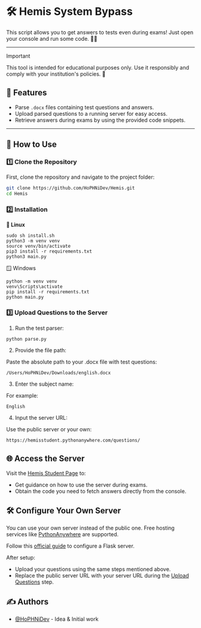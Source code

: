 # 🛠️ Hemis System Bypass  

This script allows you to get answers to tests even during exams! Just open your console and run some code. 🧑‍💻

---

> [!IMPORTANT]
> This tool is intended for educational purposes only. Use it responsibly and comply with your institution's policies. 🚨

## 🚀 Features
- Parse `.docx` files containing test questions and answers.
- Upload parsed questions to a running server for easy access.
- Retrieve answers during exams by using the provided code snippets.

---

## 📖 How to Use

### 1️⃣ Clone the Repository
First, clone the repository and navigate to the project folder:
```bash
git clone https://github.com/HoPHNiDev/Hemis.git
cd Hemis
```
### 2️⃣ Installation
**🐧 Linux**
```
sudo sh install.sh
python3 -m venv venv
source venv/bin/activate
pip3 install -r requirements.txt
python3 main.py
```
🪟 Windows
```
python -m venv venv
venv\Scripts\activate
pip install -r requirements.txt
python main.py
```
### 3️⃣ Upload Questions to the Server <a name = "parse"></a>
1. Run the test parser:
```
python parse.py
```
2. Provide the file path:

Paste the absolute path to your .docx file with test questions:
```
/Users/HoPHNiDev/Downloads/english.docx
```
3. Enter the subject name:

For example:
```
English
```
4. Input the server URL:

Use the public server or your own:
```
https://hemisstudent.pythonanywhere.com/questions/
```
## 🌐 Access the Server
Visit the [Hemis Student Page](https://hemisstudent.pythonanywhere.com/) to:
- Get guidance on how to use the server during exams.
- Obtain the code you need to fetch answers directly from the console.

## 🛠️ Configure Your Own Server
You can use your own server instead of the public one. Free hosting services like [PythonAnywhere](https://pythonanywhere.com/) are supported.

Follow this [official guide](https://help.pythonanywhere.com/pages/Flask/) to configure a Flask server.

After setup:

- Upload your questions using the same steps mentioned above.
- Replace the public server URL with your server URL during the [Upload Questions](#parse) step.


## ✍️ Authors <a name = "authors"></a>

- [@HoPHNiDev](https://github.com/HoPHNiDev) - Idea & Initial work

